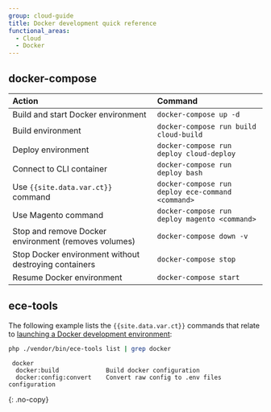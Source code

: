 ```yaml
---
group: cloud-guide
title: Docker development quick reference
functional_areas:
  - Cloud
  - Docker
---
```


## docker-compose

Action | Command
:----- | :------
Build and start Docker environment | `docker-compose up -d`
Build environment | `docker-compose run build cloud-build`
Deploy environment | `docker-compose run deploy cloud-deploy`
Connect to CLI container | `docker-compose run deploy bash`
Use `{{site.data.var.ct}}` command | `docker-compose run deploy ece-command <command>`
Use Magento command | `docker-compose run deploy magento <command>`
Stop and remove Docker environment (removes volumes) | `docker-compose down -v`
Stop Docker environment without destroying containers | `docker-compose stop`
Resume Docker environment | `docker-compose start`


## ece-tools

The following example lists the `{{site.data.var.ct}}` commands that relate to [launching a Docker development environment]({{page.baseurl}}/cloud/docker/docker-config.html):

```bash
php ./vendor/bin/ece-tools list | grep docker
```

```terminal
 docker
  docker:build             Build docker configuration
  docker:config:convert    Convert raw config to .env files configuration
```
{: .no-copy}
